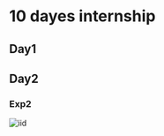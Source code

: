 # 10 dayes internship 

## Day1

## Day2

### Exp2
![iid](https://github.com/aswinunn/INTERNSHIP/blob/main/img/day%202%20.png)
